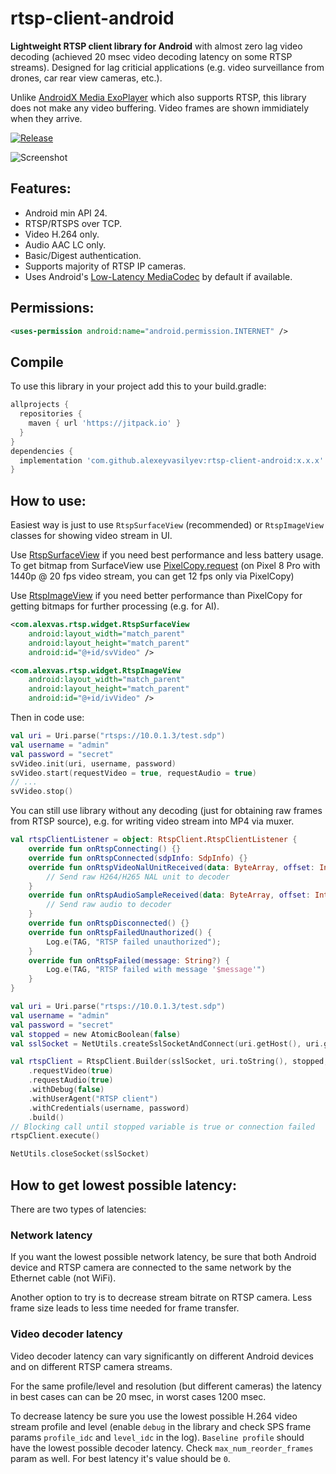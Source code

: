 # rtsp-client-android
<b>Lightweight RTSP client library for Android</b> with almost zero lag video decoding (achieved 20 msec video decoding latency on some RTSP streams). Designed for lag criticial applications (e.g. video surveillance from drones, car rear view cameras, etc.).

Unlike [AndroidX Media ExoPlayer](https://github.com/androidx/media) which also supports RTSP, this library does not make any video buffering. Video frames are shown immidiately when they arrive.

[![Release](https://jitpack.io/v/alexeyvasilyev/rtsp-client-android.svg)](https://jitpack.io/#alexeyvasilyev/rtsp-client-android)

![Screenshot](docs/images/rtsp-demo-app.png?raw=true "Screenshot")

## Features:
- Android min API 24.
- RTSP/RTSPS over TCP.
- Video H.264 only.
- Audio AAC LC only.
- Basic/Digest authentication.
- Supports majority of RTSP IP cameras.
- Uses Android's [Low-Latency MediaCodec](https://source.android.com/docs/core/media/low-latency-media) by default if available.


## Permissions:

```xml
<uses-permission android:name="android.permission.INTERNET" />
```

## Compile

To use this library in your project add this to your build.gradle:
```gradle
allprojects {
  repositories {
    maven { url 'https://jitpack.io' }
  }
}
dependencies {
  implementation 'com.github.alexeyvasilyev:rtsp-client-android:x.x.x'
}
```

## How to use:
Easiest way is just to use `RtspSurfaceView` (recommended) or `RtspImageView` classes for showing video stream in UI.

Use [RtspSurfaceView](https://github.com/alexeyvasilyev/rtsp-client-android/blob/master/library-client-rtsp/src/main/java/com/alexvas/rtsp/widget/RtspSurfaceView.kt) if you need best performance and less battery usage. To get bitmap from SurfaceView use [PixelCopy.request](https://developer.android.com/reference/android/view/PixelCopy) (on Pixel 8 Pro with 1440p @ 20 fps video stream, you can get 12 fps only via PixelCopy)

Use [RtspImageView](https://github.com/alexeyvasilyev/rtsp-client-android/blob/master/library-client-rtsp/src/main/java/com/alexvas/rtsp/widget/RtspImageView.kt) if you need better performance than PixelCopy for getting bitmaps for further processing (e.g. for AI).

```xml
<com.alexvas.rtsp.widget.RtspSurfaceView
    android:layout_width="match_parent"
    android:layout_height="match_parent"
    android:id="@+id/svVideo" />

<com.alexvas.rtsp.widget.RtspImageView
    android:layout_width="match_parent"
    android:layout_height="match_parent"
    android:id="@+id/ivVideo" />
```

Then in code use:
```kotlin
val uri = Uri.parse("rtsps://10.0.1.3/test.sdp")
val username = "admin"
val password = "secret"
svVideo.init(uri, username, password)
svVideo.start(requestVideo = true, requestAudio = true)
// ...
svVideo.stop()
```

You can still use library without any decoding (just for obtaining raw frames from RTSP source), e.g. for writing video stream into MP4 via muxer.

```kotlin
val rtspClientListener = object: RtspClient.RtspClientListener {
    override fun onRtspConnecting() {}
    override fun onRtspConnected(sdpInfo: SdpInfo) {}
    override fun onRtspVideoNalUnitReceived(data: ByteArray, offset: Int, length: Int, timestamp: Long) {
        // Send raw H264/H265 NAL unit to decoder
    }
    override fun onRtspAudioSampleReceived(data: ByteArray, offset: Int, length: Int, timestamp: Long) {
        // Send raw audio to decoder
    }
    override fun onRtspDisconnected() {}
    override fun onRtspFailedUnauthorized() {
        Log.e(TAG, "RTSP failed unauthorized");
    }
    override fun onRtspFailed(message: String?) {
        Log.e(TAG, "RTSP failed with message '$message'")
    }
}

val uri = Uri.parse("rtsps://10.0.1.3/test.sdp")
val username = "admin"
val password = "secret"
val stopped = new AtomicBoolean(false)
val sslSocket = NetUtils.createSslSocketAndConnect(uri.getHost(), uri.getPort(), 10000)

val rtspClient = RtspClient.Builder(sslSocket, uri.toString(), stopped, rtspClientListener)
    .requestVideo(true)
    .requestAudio(true)
    .withDebug(false)
    .withUserAgent("RTSP client")
    .withCredentials(username, password)
    .build()
// Blocking call until stopped variable is true or connection failed
rtspClient.execute()

NetUtils.closeSocket(sslSocket)
```

## How to get lowest possible latency:
There are two types of latencies:

### Network latency
If you want the lowest possible network latency, be sure that both Android device and RTSP camera are connected to the same network by the Ethernet cable (not WiFi).

Another option to try is to decrease stream bitrate on RTSP camera. Less frame size leads to less time needed for frame transfer.

### Video decoder latency
Video decoder latency can vary significantly on different Android devices and on different RTSP camera streams.

For the same profile/level and resolution (but different cameras) the latency in best cases can can be 20 msec, in worst cases 1200 msec.

To decrease latency be sure you use the lowest possible H.264 video stream profile and level (enable `debug` in the library and check SPS frame params `profile_idc` and `level_idc` in the log). `Baseline profile` should have the lowest possible decoder latency.
Check `max_num_reorder_frames` param as well. For best latency it's value should be `0`.
